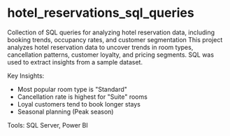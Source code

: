 # hotel_reservations_sql_queries
Collection of SQL queries for analyzing hotel reservation data, including booking trends, occupancy rates, and customer segmentation
This project analyzes hotel reservation data to uncover trends in room types, cancellation patterns, customer loyalty, and pricing segments. SQL was used to extract insights from a sample dataset.

Key Insights:
- Most popular room type is "Standard"
- Cancellation rate is highest for "Suite" rooms
- Loyal customers tend to book longer stays
- Seasonal planning (Peak season)

Tools: SQL Server, Power BI
